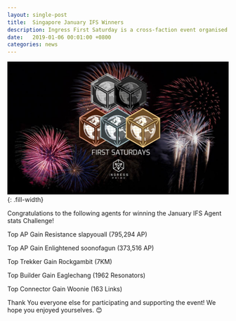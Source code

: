```yaml
---
layout: single-post
title:  Singapore January IFS Winners
description: Ingress First Saturday is a cross-faction event organised and run by agents, for agents on the First Saturday of each month.!
date:   2019-01-06 00:01:00 +0800
categories: news
---
```

![ingress fs](/assets/images/news/ifs_sg_banner.jpg){: .fill-width}

Congratulations to the following agents for winning the January IFS Agent stats Challenge!

Top AP Gain Resistance
<span class='badge badge-primary'>slapyouall</span> (795,294 AP)

Top AP Gain Enlightened
<span class='badge badge-success'>soonofagun</span> (373,516 AP)

Top Trekker Gain
<span class='badge badge-success'>Rockgambit</span> (7KM)

Top Builder Gain
<span class='badge badge-primary'>Eaglechang</span> (1962 Resonators)

Top Connector Gain
<span class='badge badge-primary'>Woonie</span> (163 Links)

Thank You everyone else for participating and supporting the event!  We hope you enjoyed yourselves. 😊
